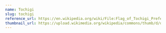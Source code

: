 ```yaml
---
name: Tochigi
slug: tochigi
reference_url: https://en.wikipedia.org/wiki/File:Flag_of_Tochigi_Prefecture.svg
thumbnail_url: https://upload.wikimedia.org/wikipedia/commons/thumb/d/d5/Flag_of_Tochigi_Prefecture.svg/120px-Flag_of_Tochigi_Prefecture.svg.png
---
```


